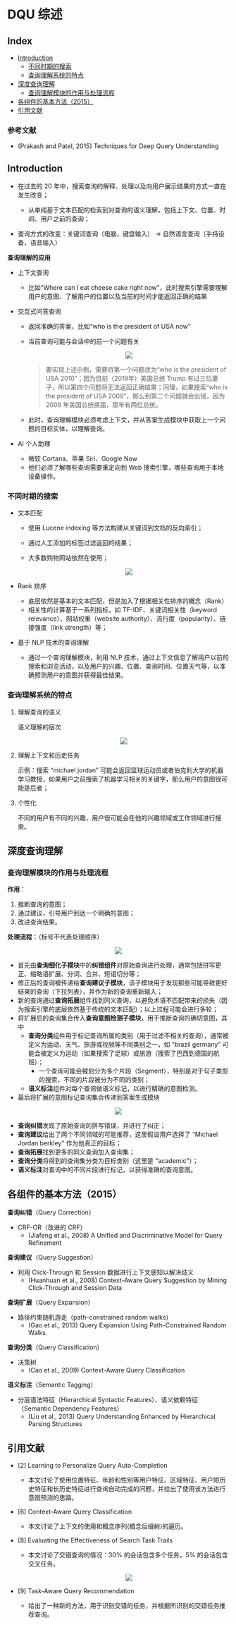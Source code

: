 DQU 综述
===

Index
---
<!-- TOC -->

- [Introduction](#introduction)
    - [不同时期的搜索](#不同时期的搜索)
    - [查询理解系统的特点](#查询理解系统的特点)
- [深度查询理解](#深度查询理解)
    - [查询理解模块的作用与处理流程](#查询理解模块的作用与处理流程)
- [各组件的基本方法（2015）](#各组件的基本方法2015)
- [引用文献](#引用文献)

<!-- /TOC -->

<h3> 参考文献 </h3>

- (Prakash and Patel, 2015) Techniques for Deep Query Understanding


## Introduction

- 在过去的 20 年中，搜索查询的解释、处理以及向用户展示结果的方式一直在发生改变；
    - 从单纯基于文本匹配的检索到对查询的语义理解，包括上下文、位置、时间、用户之前的查询；

- 查询方式的改变：关键词查询（电脑，键盘输入） -> 自然语言查询（手持设备，语音输入）

**查询理解的应用**

- 上下文查询
    - 比如“Where can I eat cheese cake right now”，此时搜索引擎需要理解用户的意图、了解用户的位置以及当前的时间才能返回正确的结果

- 交互式问答查询
    - 返回准确的答案，比如“who is the president of USA now”
    - 当前查询可能与会话中的前一个问题有关

        <div align="center"><img src="./_assets/TIM截图20190212181144.png" height="" /></div>

        > 要实现上述示例，需要将第一个问题改为“who is the president of USA 2010”；因为目前（2019年）美国总统 Trump 有过三位妻子，所以第四个问题将无法返回正确结果；同理，如果搜索“who is the president of USA 2009”，那么到第二个问题就会出错，因为 2009 年美国总统换届，那年有两位总统。

    - 此时，查询理解模块必须考虑上下文，并从答案生成模块中获取上一个问题的目标实体，以理解查询。

- AI 个人助理
    - 微软 Cortana、苹果 Siri、Google Now
    - 他们必须了解哪些查询需要重定向到 Web 搜索引擎，哪些查询用于本地设备操作。


### 不同时期的搜索

- 文本匹配
    - 使用  Lucene indexing 等方法构建从关键词到文档的反向索引；
    - 通过人工添加的标签过滤返回的结果；
    - 大多数购物网站依然在使用；

        <div align="center"><img src="./_assets/TIM截图20190213103134.png" height="" /></div>
        
- Rank 排序
    - 底层依然是基本的文本匹配，但是加入了根据相关性排序的概念（Rank）
    - 相关性的计算基于一系列指标，如 TF-IDF、关键词相关性（keyword relevance）、网站权重（website authority）、流行度（popularity）、链接强度（link strength）等；

- 基于 NLP 技术的查询理解
    - 通过一个查询理解模块，利用 NLP 技术，通过上下文信息了解用户以前的搜索和浏览活动，以及用户的兴趣、位置、查询时间、位置天气等，以准确预测用户的意图并获得最佳结果。

### 查询理解系统的特点

1. 理解查询的语义

    语义理解的层次

    <div align="center"><img src="./_assets/TIM截图20190213105813.png" height="" /></div>

1. 理解上下文和历史任务

    示例：搜索 “michael jordan” 可能会返回篮球运动员或者伯克利大学的机器学习教授，如果用户之前搜索了机器学习相关的关键字，那么用户的意图很可能是后者；

1. 个性化

    不同的用户有不同的兴趣，用户很可能会在他的兴趣领域或工作领域进行搜索。


## 深度查询理解

### 查询理解模块的作用与处理流程

**作用**：
1. 推断查询的意图；
1. 通过建议，引导用户到达一个明确的意图；
1. 改进查询结果。

**处理流程**：（标号不代表处理顺序）

<div align="center"><img src="./_assets/TIM截图20190213144945.png" height="" /></div>

- 首先由**查询细化子模块**中的**纠错组件**对原始查询进行处理，通常包括拼写更正、缩略语扩展、分词、合并、短语切分等；
- 修正后的查询被传递给**查询建议子模块**，该子模块用于发现那些可能导致更好结果的查询（下拉列表），并作为新的查询重新输入；
- 新的查询通过**查询拓展**组件找到同义查询，以避免术语不匹配带来的损失（因为搜索引擎的底层依然基于传统的文本匹配）；以上过程可能会进行多轮；
- 将扩展后的查询集合传入**查询意图检测子模块**，用于推断查询的确切意图，其中
    - **查询分类**组件用于标记查询所属的类别（用于过滤不相关的查询），通常被定义为运动、天气、旅游或视频等不同类别之一，如 “brazil germany” 可能会被定义为运动（如果搜索了足球）或旅游（搜索了巴西到德国的航班）；
        - 一个查询可能会被划分为多个片段（Segment），特别是对于句子类型的搜索，不同的片段被分为不同的类别；
    - **语义标注**组件对每个查询做语义标记，以进行精确的意图检测。
- 最后将扩展的意图标记查询集合传递到答案生成模块

<div align="center"><img src="./_assets/TIM截图20190213151159.png" height="" /></div>

- **查询纠错**发现了原始查询的拼写错误，并进行了纠正；
- **查询建议**给出了两个不同领域的可能推荐，这里假设用户选择了 “Michael Jordan berkley” 作为他真正的目标；
- **查询拓展**找到更多的同义查询加入查询集；
- **查询分类**将得到的查询集分类为目标类别（这里是 "academic"）；
- **语义标注**对查询中的不同片段进行标记，以获得准确的查询意图。


## 各组件的基本方法（2015）

**查询纠错**（Query Correction）
- CRF-OR（改进的 CRF）
    - (Jiafeng et al., 2008) A Unified and Discriminative Model for Query Refinement

**查询建议**（Query Suggestion）
- 利用 Click-Through 和 Session 数据进行上下文感知以解决歧义
    - (Huanhuan et al., 2008) Context-Aware Query Suggestion by Mining Click-Through and Session Data


**查询扩展**（Query Expansion）
- 路径约束随机游走（path-constrained random walks）
    - (Gao et al., 2013) Query Expansion Using Path-Constrained Random Walks

**查询分类**（Query Classification）
- 决策树
    - (Cao et al., 2009) Context-Aware Query Classification


**语义标注**（Semantic Tagging）
- 分层语法特征（Hierarchical Syntactic Features）、语义依赖特征（Semantic Dependency Features）
    - (Liu et al., 2013) Query Understanding Enhanced by Hierarchical Parsing Structures


## 引用文献
- [2] Learning to Personalize Query Auto-Completion
    - 本文讨论了使用位置特征、年龄和性别等用户特征、区域特征、用户短历史特征和长历史特征进行查询自动完成的问题，并给出了使用该方法进行意图预测的思路。
- [6] Context-Aware Query Classification
    - 本文讨论了上下文的使用和概念序列(概念后缀树)的遍历。
- [8] Evaluating the Effectiveness of Search Task Trails
    - 本文讨论了交错查询的情况：30% 的会话包含多个任务，5% 的会话包含交叉任务。

        <div align="center"><img src="./_assets/TIM截图20190213120835.png" height="" /></div>

- [9] Task-Aware Query Recommendation
    - 给出了一种新的方法，用于识别交错的任务，并根据所识别的交错任务推荐查询。